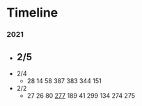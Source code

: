 # Timeline







### 2021

- 2/5
  - 
- 2/4
	- 28 14 58 387 383 344 151
- 2/2
	- 27 26 80 <u>277</u> 189 41 299 134 274 275 



